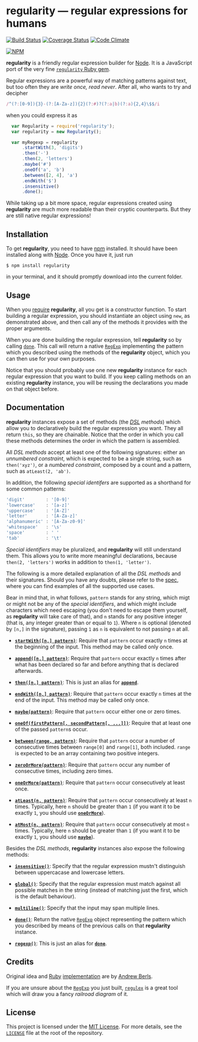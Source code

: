 # regularity — regular expressions for humans

[![Build Status][travis-image]][travis-url]
[![Coverage Status][coveralls-image]][coveralls-url]
[![Code Climate][codeclimate-image]][codeclimate-url]

[![NPM][nodeico-image]][nodeico-url]




**regularity** is a friendly regular expression builder
for [Node](https://nodejs.org).
It is a JavaScript port
of the very fine [`regularity` Ruby gem](https://rubygems.org/gems/regularity).


Regular expressions are a powerful way
of matching patterns against text,
but too often they are _write once, read never_.
After all, who wants to try and decipher

```javascript
/^(?:[0-9]){3}-(?:[A-Za-z]){2}(?:#)?(?:a|b)(?:a){2,4}\$$/i
```

when you could express it as

```javascript
  var Regularity = require('regularity');
  var regularity = new Regularity();

  var myRegexp = regularity
      .startWith(3, 'digits')
      .then('-')
      .then(2, 'letters')
      .maybe('#')
      .oneOf('a', 'b')
      .between([2, 4], 'a')
      .endWith('$')
      .insensitive()
      .done();
```

While taking up a bit more space,
regular expressions created using **regularity**
are much more readable than their cryptic counterparts.
But they are still native regular expressions!



## Installation

To get **regularity**,
you need to have [npm](https://www.npmjs.com/) installed.
It should have been installed
along with [Node](https://nodejs.org).
Once you have it, just run

```
$ npm install regularity
```

in your terminal,
and it should promptly download
into the current folder.



## Usage

When you [require](https://nodejs.org/api/modules.html#modules_modules) **regularity**,
all you get is a constructor function.
To start building a regular expression,
you should instantiate an object using `new`,
as demonstrated above,
and then call
any of the methods it provides
with the proper arguments.

When you are done building the regular expression,
tell **regularity** so by calling [`done`](#done).
This call will return a native [`RegExp`][regexp-mdn]
implementing the pattern which you described
using the methods of the **regularity** object,
which you can then use
for your own purposes.

Notice that you should probably use
one new **regularity** instance
for each regular expression
that you want to build.
If you keep calling methods
on an existing **regularity** instance,
you will be reusing
the declarations you made on that object before.



## Documentation

**regularity** instances expose a set of methods
(the _[DSL](https://en.wikipedia.org/wiki/Domain-specific_language) methods_)
which allow you to declaratively build
the regular expression you want.
They all return `this`,
so they are chainable.
Notice that the order in which you call these methods
determines the order in which the pattern is assembled.

All _DSL methods_ accept at least
one of the following signatures:
either an _unnumbered constraint_,
which is expected to be a single string,
such as `then('xyz')`,
or a _numbered constraint_,
composed by a count and a pattern,
such as `atLeast(2, 'ab')`.

In addition, the following _special identifers_
are supported as a shorthand
for some common patterns:

```javascript
'digit'        : '[0-9]'
'lowercase'    : '[a-z]'
'uppercase'    : '[A-Z]'
'letter'       : '[A-Za-z]'
'alphanumeric' : '[A-Za-z0-9]'
'whitespace'   : '\s'
'space'        : ' '
'tab'          : '\t'
```

_Special identifiers_ may be pluralized,
and **regularity** will still understand them.
This allows you
to write more meaningful declarations,
because `then(2, 'letters')` works
in addition to `then(1, 'letter')`.


The following is a more detailed explanation
of all the _DSL methods_ and their signatures.
Should you have any doubts,
please refer to the [spec](./spec/regularity_spec.js),
where you can find examples
of all the supported use cases.

Bear in mind that, in what follows,
`pattern` stands for any string,
which migt or might not be
any of the _special identifiers_,
and which might include characters
which need escaping (you don't need
to escape them yourself, as **regularity**
will take care of that),
and `n` stands for any positive integer
(that is, any integer
greater than or equal to `1`).
Where `n` is optional
(denoted by `[n,]` in the signature),
passing `1` as `n`
is equivalent to not passing `n` at all.

- <a name="startWith">[**`startWith([n,] pattern)`**](#startWith)</a>:
  Require that `pattern` occur
  exactly `n` times
  at the beginning of the input.
  This method may be called only once.

- <a name="append">[**`append([n,] pattern)`**](#append)</a>:
  Require that `pattern` occur
  exactly `n` times
  after what has been declared so far
  and before anything that is declared afterwards.

- <a name="then">[**`then([n,] pattern)`**](#then)</a>:
  This is just an alias for [**`append`**](#append).

- <a name="endWith">[**`endWith([n,] pattern)`**](#endWith)</a>:
  Require that `pattern` occur
  exactly `n` times
  at the end of the input.
  This method may be called only once.


- <a name="maybe">[**`maybe(pattern)`**](#maybe)</a>:
  Require that `pattern` occur
  either one or zero times.

- <a name="oneOf">[**`oneOf(firstPattern[, secondPattern[, ...]])`**](#oneOf)</a>:
  Require that at least
  one of the passed `pattern`s occur.

- <a name="between">[**`between(range, pattern)`**](#between)</a>:
  Require that `pattern` occur
  a number of consecutive times
  between `range[0]` and `range[1]`, both included.
  `range` is expected to be an array
  containing two positive integers.

- <a name="zeroOrMore">[**`zeroOrMore(pattern)`**](#zeroOrMore)</a>:
  Require that `pattern` occur
  any number of consecutive times,
  including zero times.

- <a name="oneOrMore">[**`oneOrMore(pattern)`**](#oneOrMore)</a>:
  Require that `pattern` occur
  consecutively at least once.

- <a name="atLeast">[**`atLeast(n, pattern)`**](#atLeast)</a>:
  Require that `pattern` occur
  consecutively at least `n` times.
  Typically, here `n` should be greater than `1`
  (if you want it to be exactly `1`, you should use [**`oneOrMore`**](#oneOrMore)).

- <a name="atMost">[**`atMost(n, pattern)`**](#atMost)</a>:
  Require that `pattern` occur
  consecutively at most `n` times.
  Typically, here `n` should be greater than `1`
  (if you want it to be exactly `1`, you should use [**`maybe`**](#maybe)).



Besides the _DSL methods_, **regularity** instances
also expose the following methods:

- <a name="insensitive">[**`insensitive()`**](#insensitive)</a>:
  Specify that the regular expression
  mustn't distinguish
  between uppercacase and lowercase letters.

- <a name="global">[**`global()`**](#global)</a>:
  Specify that the regular expression
  must match against all possible matches in the string
  (instead of matching just the first,
  which is the default behaviour).

- <a name="multiline">[**`multiline()`**](#multiline)</a>:
  Specify that the input
  may span multiple lines.

- <a name="done">[**`done()`**](#done)</a>:
  Return the native [`RegExp`][regexp-mdn] object
  representing the pattern which you described
  by means of the previous calls
  on that **regularity** instance.

- <a name="regexp">[**`regexp()`**](#regexp)</a>:
  This is just an alias for [**`done`**](#done).



## Credits

Original idea and [Ruby](https://rubygems.org/gems/regularity)
[implementation](https://github.com/andrewberls/regularity)
are by [Andrew Berls](https://github.com/andrewberls/).

If you are unsure about the [`RegExp`][regexp-mdn]
you just built, [`regulex`](https://jex.im/regulex)
is a great tool which will draw you
a fancy _railroad diagram_ of it.


## License

This project is licensed under the
[MIT License](http://opensource.org/licenses/MIT).
For more details, see the [`LICENSE`](./LICENSE) file
at the root of the repository.



[travis-image]:      https://travis-ci.org/angelsanz/regularity.svg?branch=master
[travis-url]:        https://travis-ci.org/angelsanz/regularity
[coveralls-image]:   https://coveralls.io/repos/angelsanz/regularity/badge.svg?branch=master
[coveralls-url]:     https://coveralls.io/r/angelsanz/regularity?branch=master
[codeclimate-image]: https://codeclimate.com/github/angelsanz/regularity/badges/gpa.svg
[codeclimate-url]:   https://codeclimate.com/github/angelsanz/regularity
[nodeico-image]:     https://nodei.co/npm/regularity.png?downloads=true&stars=true
[nodeico-url]:       https://nodei.co/npm/regularity/

[regexp-mdn]:        https://developer.mozilla.org/en-US/docs/Web/JavaScript/Reference/Global_Objects/RegExp
